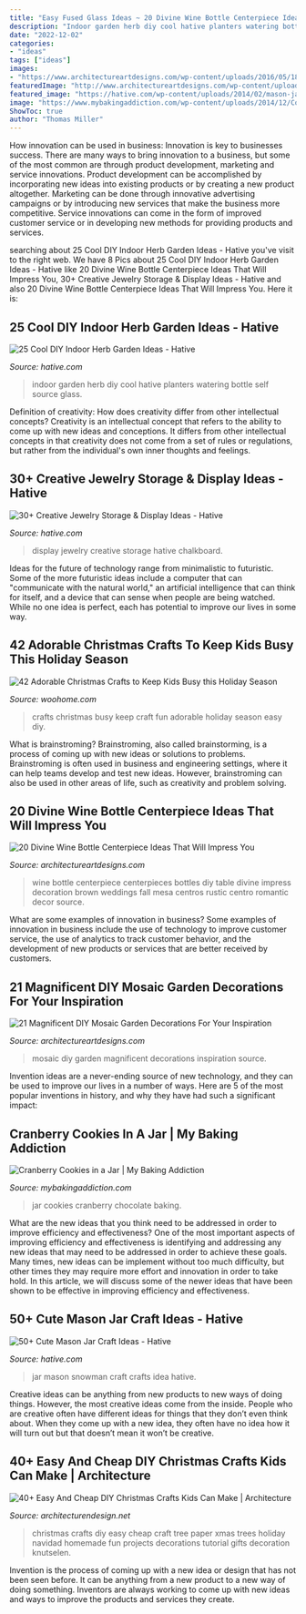```yaml
---
title: "Easy Fused Glass Ideas ~ 20 Divine Wine Bottle Centerpiece Ideas That Will Impress You"
description: "Indoor garden herb diy cool hative planters watering bottle self source glass"
date: "2022-12-02"
categories:
- "ideas"
tags: ["ideas"]
images:
- "https://www.architectureartdesigns.com/wp-content/uploads/2016/05/18-11.jpg"
featuredImage: "http://www.architectureartdesigns.com/wp-content/uploads/2016/10/8-19.jpg"
featured_image: "https://hative.com/wp-content/uploads/2014/02/mason-jar-crafts/snowman-mason-jar-idea-16.jpg"
image: "https://www.mybakingaddiction.com/wp-content/uploads/2014/12/CookiesInAJar.jpg"
ShowToc: true
author: "Thomas Miller"
---
```



How innovation can be used in business:
Innovation is key to businesses success. There are many ways to bring innovation to a business, but some of the most common are through product development, marketing and service innovations. Product development can be accomplished by incorporating new ideas into existing products or by creating a new product altogether. Marketing can be done through innovative advertising campaigns or by introducing new services that make the business more competitive. Service innovations can come in the form of improved customer service or in developing new methods for providing products and services.

	

		
searching about 25 Cool DIY Indoor Herb Garden Ideas - Hative you've visit to the right web. We have 8 Pics about 25 Cool DIY Indoor Herb Garden Ideas - Hative like 20 Divine Wine Bottle Centerpiece Ideas That Will Impress You, 30+ Creative Jewelry Storage &amp; Display Ideas - Hative and also 20 Divine Wine Bottle Centerpiece Ideas That Will Impress You. Here it is:
		
    
## 25 Cool DIY Indoor Herb Garden Ideas - Hative

<img loading=lazy src="http://hative.com/wp-content/uploads/2014/11/indoor-garden/8-indoor-herb-garden-ikea-wine-rack.jpg" onerror="this.onerror=null;this.src='https://tse3.mm.bing.net/th?id=OIP.9tzui6D6x4a6r54zKx9KoAHaLD&amp;pid=15.1';" alt="25 Cool DIY Indoor Herb Garden Ideas - Hative">

_Source: hative.com_

>indoor garden herb diy cool hative planters watering bottle self source glass. 

	

Definition of creativity: How does creativity differ from other intellectual concepts?
Creativity is an intellectual concept that refers to the ability to come up with new ideas and conceptions. It differs from other intellectual concepts in that creativity does not come from a set of rules or regulations, but rather from the individual's own inner thoughts and feelings.

    
## 30+ Creative Jewelry Storage &amp; Display Ideas - Hative

<img loading=lazy src="https://hative.com/wp-content/uploads/2015/01/jewelry-storage-display-ideas/12-chalkboard-jewelry-display.jpg" onerror="this.onerror=null;this.src='https://tse2.mm.bing.net/th?id=OIP.qaetdJiW8cxZVFc7smG5GAHaLS&amp;pid=15.1';" alt="30+ Creative Jewelry Storage &amp; Display Ideas - Hative">

_Source: hative.com_

>display jewelry creative storage hative chalkboard. 

	

Ideas for the future of technology range from minimalistic to futuristic. Some of the more futuristic ideas include a computer that can "communicate with the natural world," an artificial intelligence that can think for itself, and a device that can sense when people are being watched. While no one idea is perfect, each has potential to improve our lives in some way.

    
## 42 Adorable Christmas Crafts To Keep Kids Busy This Holiday Season

<img loading=lazy src="http://www.woohome.com/wp-content/uploads/2013/12/Christmas-crafts-to-Keep-Kids-busy-36.jpg" onerror="this.onerror=null;this.src='https://tse4.mm.bing.net/th?id=OIP.6fgCPLldLntqDp0ThvRtMwHaJ3&amp;pid=15.1';" alt="42 Adorable Christmas Crafts to Keep Kids Busy this Holiday Season">

_Source: woohome.com_

>crafts christmas busy keep craft fun adorable holiday season easy diy. 

	

What is brainstroming?
Brainstroming, also called brainstorming, is a process of coming up with new ideas or solutions to problems. Brainstroming is often used in business and engineering settings, where it can help teams develop and test new ideas. However, brainstroming can also be used in other areas of life, such as creativity and problem solving.

    
## 20 Divine Wine Bottle Centerpiece Ideas That Will Impress You

<img loading=lazy src="http://www.architectureartdesigns.com/wp-content/uploads/2016/10/8-19.jpg" onerror="this.onerror=null;this.src='https://tse3.mm.bing.net/th?id=OIP.oDH1o20YAxhLieq8N7affAHaLH&amp;pid=15.1';" alt="20 Divine Wine Bottle Centerpiece Ideas That Will Impress You">

_Source: architectureartdesigns.com_

>wine bottle centerpiece centerpieces bottles diy table divine impress decoration brown weddings fall mesa centros rustic centro romantic decor source. 

	

What are some examples of innovation in business?
Some examples of innovation in business include the use of technology to improve customer service, the use of analytics to track customer behavior, and the development of new products or services that are better received by customers.

    
## 21 Magnificent DIY Mosaic Garden Decorations For Your Inspiration

<img loading=lazy src="https://www.architectureartdesigns.com/wp-content/uploads/2016/05/18-11.jpg" onerror="this.onerror=null;this.src='https://tse3.mm.bing.net/th?id=OIP.jLA4RqaS6rVY6AO0U3FT6QHaKx&amp;pid=15.1';" alt="21 Magnificent DIY Mosaic Garden Decorations For Your Inspiration">

_Source: architectureartdesigns.com_

>mosaic diy garden magnificent decorations inspiration source. 

	

Invention ideas are a never-ending source of new technology, and they can be used to improve our lives in a number of ways. Here are 5 of the most popular inventions in history, and why they have had such a significant impact:

    
## Cranberry Cookies In A Jar | My Baking Addiction

<img loading=lazy src="https://www.mybakingaddiction.com/wp-content/uploads/2014/12/CookiesInAJar.jpg" onerror="this.onerror=null;this.src='https://tse2.mm.bing.net/th?id=OIP.kWu_kAKGvahxixKn2fJyNAHaLH&amp;pid=15.1';" alt="Cranberry Cookies in a Jar | My Baking Addiction">

_Source: mybakingaddiction.com_

>jar cookies cranberry chocolate baking. 

	

What are the new ideas that you think need to be addressed in order to improve efficiency and effectiveness?
One of the most important aspects of improving efficiency and effectiveness is identifying and addressing any new ideas that may need to be addressed in order to achieve these goals. Many times, new ideas can be implement without too much difficulty, but other times they may require more effort and innovation in order to take hold. In this article, we will discuss some of the newer ideas that have been shown to be effective in improving efficiency and effectiveness.

    
## 50+ Cute Mason Jar Craft Ideas - Hative

<img loading=lazy src="https://hative.com/wp-content/uploads/2014/02/mason-jar-crafts/snowman-mason-jar-idea-16.jpg" onerror="this.onerror=null;this.src='https://tse2.mm.bing.net/th?id=OIP.My5LaCQ13vWT6OBgOB04uAHaLG&amp;pid=15.1';" alt="50+ Cute Mason Jar Craft Ideas - Hative">

_Source: hative.com_

>jar mason snowman craft crafts idea hative. 

	

Creative ideas can be anything from new products to new ways of doing things. However, the most creative ideas come from the inside. People who are creative often have different ideas for things that they don’t even think about. When they come up with a new idea, they often have no idea how it will turn out but that doesn’t mean it won’t be creative.

    
## 40+ Easy And Cheap DIY Christmas Crafts Kids Can Make | Architecture

<img loading=lazy src="http://cdn.architecturendesign.net/wp-content/uploads/2014/11/AD-Christmas-Craft-For-Kids-03.jpg" onerror="this.onerror=null;this.src='https://tse1.mm.bing.net/th?id=OIP.0qmqzcuVt6WiuMpQ-fFB_gHaLH&amp;pid=15.1';" alt="40+ Easy And Cheap DIY Christmas Crafts Kids Can Make | Architecture">

_Source: architecturendesign.net_

>christmas crafts diy easy cheap craft tree paper xmas trees holiday navidad homemade fun projects decorations tutorial gifts decoration knutselen. 

	

Invention is the process of coming up with a new idea or design that has not been seen before. It can be anything from a new product to a new way of doing something. Inventors are always working to come up with new ideas and ways to improve the products and services they create.

